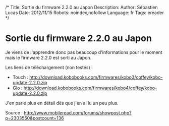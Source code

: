 /*
Title: Sortie du firmware 2.2.0 au Japon
Description: 
Author: Sébastien Lucas
Date: 2012/11/15
Robots: noindex,nofollow
Language: fr
Tags: ereader
*/
# Sortie du firmware 2.2.0 au Japon

Je viens de l'apprendre donc pas beaucoup d'informations pour le moment mais le firmware 2.2.0 est sorti au Japon.

Les liens de téléchargement (non testés) :

* Touch : http://download.kobobooks.com/firmwares/kobo3/coffey/kobo-update-2.2.0.zip
* Glo : http://download.kobobooks.com/firmwares/kobo4/coffey/kobo-update-2.2.0.zip

J'en parle plus en détail dès que j'en ai lu un peu plus.

Source : http://www.mobileread.com/forums/showpost.php?p=2303550&postcount=136


